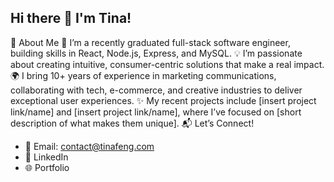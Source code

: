 ## Hi there 👋 I'm Tina!

<!--
**biubiubiupia/biubiubiupia** is a ✨ _special_ ✨ repository because its `README.md` (this file) appears on your GitHub profile.

Here are some ideas to get you started:

- 🔭 I’m currently working on ...
- 🌱 I’m currently learning ...
- 👯 I’m looking to collaborate on ...
- 🤔 I’m looking for help with ...
- 💬 Ask me about ...
- 📫 How to reach me: ...
- 😄 Pronouns: ...
- ⚡ Fun fact: ...
-->
🚀 About Me
🌱 I’m a recently graduated full-stack software engineer, building skills in React, Node.js, Express, and MySQL.
💡 I’m passionate about creating intuitive, consumer-centric solutions that make a real impact.
🌍 I bring 10+ years of experience in marketing communications, collaborating with tech, e-commerce, and creative industries to deliver exceptional user experiences.
✨ My recent projects include [insert project link/name] and [insert project link/name], where I’ve focused on [short description of what makes them unique].
📬 Let’s Connect!
- 📧 Email: contact@tinafeng.com
- 💼 LinkedIn
- 🌐 Portfolio
